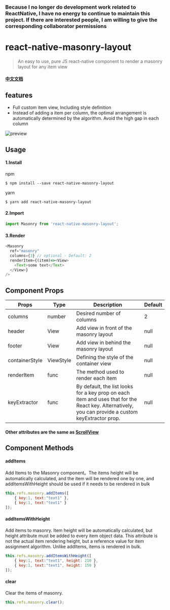 ### Because I no longer do development work related to ReactNative, I have no energy to continue to maintain this project. If there are interested people, I am willing to give the corresponding collaborator permissions

# react-native-masonry-layout

> An easy to use, pure JS react-native component to render a masonry layout for any item view

#### [中文文档](./README-zh.md) 

## features
* Full custom item view, Including style definition
* Instead of adding a item per column, the optimal arrangement is automatically determined by the algorithm. Avoid the high gap in each column

![preview](./example/preview.png)

## Usage

#### 1.Install
npm
```shell
$ npm install --save react-native-masonry-layout
```
yarn
```shell
$ yarn add react-native-masonry-layout
```

#### 2.Import
```javascript
import Masonry from 'react-native-masonry-layout';
```

#### 3.Render
```javascript
<Masonry
  ref="masonry"
  columns={3} // optional - Default: 2
  renderItem={(item)=><View>
    <Text>some text</Text>
  </View>}
/>
```

## Component Props
|Props|Type|Description|Default|
|-----|-----|-----|-----|
| columns | number | Desired number of columns | 2 |
| header | View | Add view in front of the masonry layout | null |
| footer | View | Add view in behind the masonry layout | null |
| containerStyle | ViewStyle | Defining the style of the container view | null |
| renderItem | func | The method used to render each item | null |
| keyExtractor | func | By default, the list looks for a key prop on each item and uses that for the React key. Alternatively, you can provide a custom keyExtractor prop. | null |
#### Other attributes are the same as [ScrollView](http://facebook.github.io/react-native/docs/scrollview.html) 

## Component Methods
#### addItems
Add Items to the Masonry component。The items height will be automatically calculated, and the item will be rendered one by one, and addItemsWithHeight should be used if it needs to be rendered in bulk
```javascript
this.refs.masonry.addItems([
	{ key:1, text:"text1" },
	{ key:1, text:"text1" }
]);
```

#### addItemsWithHeight
Add items to masonry. Item height will be automatically calculated, but height attribute must be added to every item object data. This attribute is not the actual item rendering height, but a reference value for item assignment algorithm. Unlike addItems, items is rendered in bulk.
```javascript
this.refs.masonry.addItemsWithHeight([
	{ key:1, text:"text1", height: 210 },
	{ key:1, text:"text1", height: 150 }
]);
```

#### clear
Clear the items of masonry.
```javascript
this.refs.masonry.clear();
```
